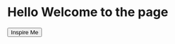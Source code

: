 <script src="test.js">
</script>

 <h1>Hello Welcome to the page </h1>
 <div>
 <div class="container" id="quotesButton" display="block">
            <div class="buttonCenter">
                <input type="button" onclick="displayQuotes()" class="button" value="Inspire Me">
            </div>
 </div>
 <div class="container" id="quotesDiv" display="block">
            <p id="quote"></p>
            <p id="author"></p>
 </div>
 </div>


       
